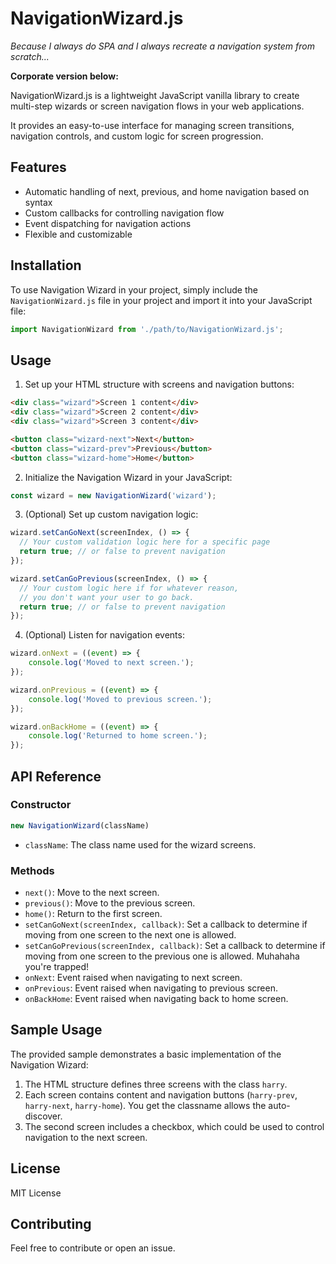 # NavigationWizard.js

*Because I always do SPA and I always recreate a navigation system from scratch...*

**Corporate version below:**

NavigationWizard.js is a lightweight JavaScript vanilla library to create multi-step wizards or screen navigation flows in your web applications. 

It provides an easy-to-use interface for managing screen transitions, navigation controls, and custom logic for screen progression.

## Features

- Automatic handling of next, previous, and home navigation based on syntax
- Custom callbacks for controlling navigation flow
- Event dispatching for navigation actions
- Flexible and customizable

## Installation

To use Navigation Wizard in your project, simply include the `NavigationWizard.js` file in your project and import it into your JavaScript file:

```javascript
import NavigationWizard from './path/to/NavigationWizard.js';
```

## Usage

1. Set up your HTML structure with screens and navigation buttons:

```html
<div class="wizard">Screen 1 content</div>
<div class="wizard">Screen 2 content</div>
<div class="wizard">Screen 3 content</div>

<button class="wizard-next">Next</button>
<button class="wizard-prev">Previous</button>
<button class="wizard-home">Home</button>
```

2. Initialize the Navigation Wizard in your JavaScript:

```javascript
const wizard = new NavigationWizard('wizard');
```

3. (Optional) Set up custom navigation logic:

```javascript
wizard.setCanGoNext(screenIndex, () => {
  // Your custom validation logic here for a specific page  
  return true; // or false to prevent navigation
});

wizard.setCanGoPrevious(screenIndex, () => {
  // Your custom logic here if for whatever reason, 
  // you don't want your user to go back.
  return true; // or false to prevent navigation
});
```

4. (Optional) Listen for navigation events:

```javascript
wizard.onNext = ((event) => {
    console.log('Moved to next screen.');
});

wizard.onPrevious = ((event) => {
    console.log('Moved to previous screen.');
});

wizard.onBackHome = ((event) => {
    console.log('Returned to home screen.');
});
```

## API Reference

### Constructor

```javascript
new NavigationWizard(className)
```

- `className`: The class name used for the wizard screens.

### Methods

- `next()`: Move to the next screen.
- `previous()`: Move to the previous screen.
- `home()`: Return to the first screen.
- `setCanGoNext(screenIndex, callback)`: Set a callback to determine if moving from one screen to the next one is allowed.
- `setCanGoPrevious(screenIndex, callback)`: Set a callback to determine if moving from one screen to the previous one is allowed. Muhahaha you're trapped!
- `onNext`: Event raised when navigating to next screen.
- `onPrevious`: Event raised when navigating to previous screen.
- `onBackHome`: Event raised when navigating back to home screen.

## Sample Usage

The provided sample demonstrates a basic implementation of the Navigation Wizard:

1. The HTML structure defines three screens with the class `harry`.
2. Each screen contains content and navigation buttons (`harry-prev`, `harry-next`, `harry-home`). You get the classname allows the auto-discover.
3. The second screen includes a checkbox, which could be used to control navigation to the next screen.

## License

MIT License

## Contributing

Feel free to contribute or open an issue.
